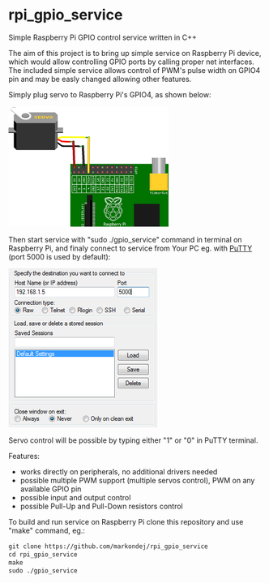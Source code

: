 # rpi_gpio_service
Simple Raspberry Pi GPIO control service written in C++

The aim of this project is to bring up simple service on Raspberry Pi device, which would allow controlling GPIO ports by calling proper net interfaces. The included simple service allows control of PWM's pulse width on GPIO4 pin and may be easly changed allowing other features.

Simply plug servo to Raspberry Pi's GPIO4, as shown below:

![Servo connected to Raspberry Pi](images/rpi_servo.png)

Then start service with "sudo ./gpio_service" command in terminal on Raspberry Pi, and finaly connect to service from Your PC eg. with [PuTTY](https://www.putty.org/) (port 5000 is used by default):

![PuTTY configuration](images/putty_conf.png)

Servo control will be possible by typing either "1" or "0" in PuTTY terminal.

Features:
* works directly on peripherals, no additional drivers needed
* possible multiple PWM support (multiple servos control), PWM on any available GPIO pin
* possible input and output control
* possible Pull-Up and Pull-Down resistors control

To build and run service on Raspberry Pi clone this repository and use "make" command, eg.:
```
git clone https://github.com/markondej/rpi_gpio_service
cd rpi_gpio_service
make
sudo ./gpio_service
```
